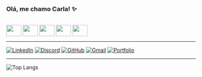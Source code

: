 ### Olá, me chamo Carla! ✨

<div style="display: inline_block"><br>
    <img align="center" height="30" width="40" src="https://cdn.jsdelivr.net/gh/devicons/devicon@latest/icons/html5/html5-original.svg" />
    <img align="center" height="30" width="40" src="https://cdn.jsdelivr.net/gh/devicons/devicon@latest/icons/css3/css3-original.svg" />
    <img align="center" height="30" width="40" src="https://cdn.jsdelivr.net/gh/devicons/devicon@latest/icons/javascript/javascript-original.svg" />
    <img align="center" height="30" width="40" src="https://cdn.jsdelivr.net/gh/devicons/devicon@latest/icons/java/java-original.svg" />
    <img align="center" height="30" width="40" src="https://cdn.jsdelivr.net/gh/devicons/devicon@latest/icons/react/react-original.svg" />
</div>
<hr>

[![LinkedIn](https://img.shields.io/badge/LinkedIn-0077B5?style=for-the-badge&logo=linkedin&logoColor=white)](https://www.linkedin.com/in/carlalopesjovito/)
[![Discord](https://img.shields.io/badge/Discord-7289DA?style=for-the-badge&logo=discord&logoColor=white)](https://discord.com/channels/@carlal6924/)
[![GitHub](https://img.shields.io/badge/GitHub-100000?style=for-the-badge&logo=github&logoColor=white)](https://github.com/carlalopesj)
[![Gmail](https://img.shields.io/badge/Gmail-333333?style=for-the-badge&logo=gmail&logoColor=red)](mailto:carlaljovito@gmail.com)
[![Portfolio](https://img.shields.io/badge/Portfolio-FF5722?style=for-the-badge&logo=todoist&logoColor=white)](https://carlalopesj.netlify.app/)

<hr>

![Top Langs](https://github-readme-stats-git-masterrstaa-rickstaa.vercel.app/api/top-langs/?username=carlalopesj&layout=compact&bg_color=111&border_color=0077B5&title_color=D14836&text_color=FFF)

